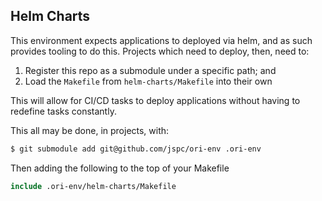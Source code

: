 ## Helm Charts

This environment expects applications to deployed via helm, and as such provides tooling to do this. Projects which need to deploy, then, need to:

 1. Register this repo as a submodule under a specific path; and
 1. Load the `Makefile` from `helm-charts/Makefile` into their own

This will allow for CI/CD tasks to deploy applications without having to redefine tasks constantly.

This all may be done, in projects, with:

```bash
$ git submodule add git@github.com/jspc/ori-env .ori-env
```

Then adding the following to the top of your Makefile

```makefile
include .ori-env/helm-charts/Makefile
```
